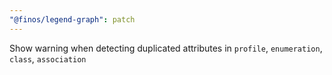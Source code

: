 ```yaml
---
"@finos/legend-graph": patch
---
```


Show warning when detecting duplicated attributes in `profile`, `enumeration`, `class`, `association`
